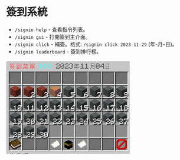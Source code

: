 # 簽到系統

- `/signin help` - 查看指令列表。
- `/signin gui` - 打開簽到主介面。
- `/signin click` - 補簽。格式: `/signin click 2023-11-29` (年-月-日)。
- `/signin leaderboard` - 簽到排行榜。


![image](../image/daily.png)
